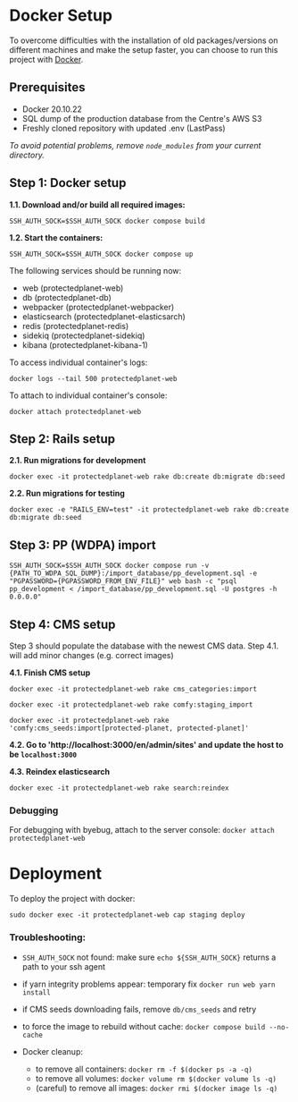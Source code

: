 # Docker Setup

To overcome difficulties with the installation of old packages/versions on different machines and make the setup faster, you can choose to run this project with [Docker](https://docs.docker.com/get-docker/).

## Prerequisites
- Docker 20.10.22
- SQL dump of the production database from the Centre's AWS S3
- Freshly cloned repository with updated .env (LastPass)
 
_To avoid potential problems, remove `node_modules` from your current directory._
  

## Step 1: Docker setup
**1.1. Download and/or build all required images:**

```
SSH_AUTH_SOCK=$SSH_AUTH_SOCK docker compose build
```

**1.2. Start the containers:**

```
SSH_AUTH_SOCK=$SSH_AUTH_SOCK docker compose up
```

The following services should be running now:
- web (protectedplanet-web)
- db (protectedplanet-db)
- webpacker (protectedplanet-webpacker)
- elasticsearch (protectedplanet-elasticsarch)
- redis (protectedplanet-redis)
- sidekiq (protectedplanet-sidekiq)
- kibana (protectedplanet-kibana-1)

To access individual container's logs:

`docker logs --tail 500 protectedplanet-web`

To attach to individual container's console:

`docker attach protectedplanet-web`

## Step 2: Rails setup
**2.1. Run migrations for development**

```
docker exec -it protectedplanet-web rake db:create db:migrate db:seed
```

**2.2. Run migrations for testing**

```
docker exec -e "RAILS_ENV=test" -it protectedplanet-web rake db:create db:migrate db:seed
```

## Step 3: PP (WDPA) import
```
SSH_AUTH_SOCK=$SSH_AUTH_SOCK docker compose run -v {PATH_TO_WDPA_SQL_DUMP}:/import_database/pp_development.sql -e "PGPASSWORD={PGPASSWORD_FROM_ENV_FILE}" web bash -c "psql pp_development < /import_database/pp_development.sql -U postgres -h 0.0.0.0"
```

## Step 4: CMS setup
Step 3 should populate the database with the newest CMS data. Step 4.1. will add minor changes (e.g. correct images)

**4.1. Finish CMS setup**

```
docker exec -it protectedplanet-web rake cms_categories:import

docker exec -it protectedplanet-web rake comfy:staging_import

docker exec -it protectedplanet-web rake 'comfy:cms_seeds:import[protected-planet, protected-planet]'
```

**4.2.  Go to 'http://localhost:3000/en/admin/sites' and update the host to be `localhost:3000`**

**4.3. Reindex elasticsearch**

```
docker exec -it protectedplanet-web rake search:reindex
```

### Debugging
For debugging with byebug, attach to the server console:
`docker attach protectedplanet-web`


# Deployment
To deploy the project with docker:

```
sudo docker exec -it protectedplanet-web cap staging deploy
```

### Troubleshooting:
- `SSH_AUTH_SOCK` not found: make sure `echo ${SSH_AUTH_SOCK}` returns a path to your ssh agent

- if yarn integrity problems appear: temporary fix `docker run web yarn install`

- if CMS seeds downloading fails, remove `db/cms_seeds` and retry

- to force the image to rebuild without cache: `docker compose build --no-cache`

- Docker cleanup:
  - to remove all containers: `docker rm -f $(docker ps -a -q)`
  - to remove all volumes: `docker volume rm $(docker volume ls -q)`
  - (careful) to remove all images: `docker rmi $(docker image ls -q)`

  